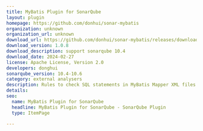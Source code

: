 ```yaml
---
title: MyBatis Plugin for SonarQube
layout: plugin
homepage: https://github.com/donhui/sonar-mybatis
organization: unknown
organization_url: unknown
download_url: https://github.com/donhui/sonar-mybatis/releases/download/1.0.8/sonar-mybatis-plugin-1.0.8.jar
download_version: 1.0.8
download_description: support sonarqube 10.4
download_date: 2024-02-27
license: Apache License, Version 2.0
developers: donghui
sonarqube_version: 10.4-10.6
category: external analysers
description: Rules to check SQL statements in MyBatis Mapper XML files.
details: 
seo:
  name: MyBatis Plugin for SonarQube
  headline: MyBatis Plugin for SonarQube - SonarQube Plugin
  type: ItemPage

---
```

